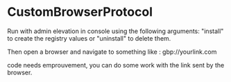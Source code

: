 # CustomBrowserProtocol
Run with admin elevation in console using the following arguments:
"install" to create the registry values or "uninstall" to delete them.

Then open a browser and navigate to something like : gbp://yourlink.com

code needs emprouvement, you can do some work with the link sent by the browser.
